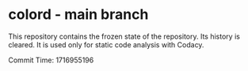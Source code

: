 # colord - main branch

This repository contains the frozen state of the repository.
Its history is cleared. It is used only for static code
analysis with Codacy.

Commit Time: 1716955196
